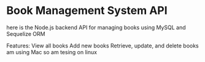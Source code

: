 # Book Management System API
here is the Node.js backend API for managing books using MySQL and Sequelize ORM

Features:
View all books
Add new books
Retrieve, update, and delete books
am using Mac so am tesing on linux
